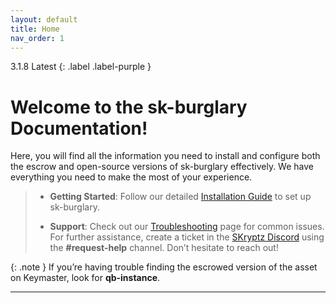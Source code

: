 ```yaml
---
layout: default
title: Home
nav_order: 1
---
```


3.1.8 Latest
{: .label .label-purple }

# Welcome to the sk-burglary Documentation!

Here, you will find all the information you need to install and configure both the escrow and open-source versions of sk-burglary effectively. We have everything you need to make the most of your experience.

> - **Getting Started**: Follow our detailed [Installation Guide](https://mknzz.github.io/burglary-docs/install.html) to set up sk-burglary.
>
> - **Support**: Check out our [Troubleshooting](https://mknzz.github.io/burglary-docs/troubleshooting.html) page for common issues. For further assistance, create a ticket in the [SKryptz Discord](https://discord.com/invite/7adPGz93SU) using the **#request-help** channel. Don’t hesitate to reach out! 

{: .note }
If you’re having trouble finding the escrowed version of the asset on Keymaster, look for **qb-instance**.

----
[Just the Docs]: https://just-the-docs.github.io/just-the-docs/
[GitHub Pages]: https://docs.github.com/en/pages
[README]: https://github.com/just-the-docs/just-the-docs-template/blob/main/README.md
[Jekyll]: https://jekyllrb.com
[GitHub Pages / Actions workflow]: https://github.blog/changelog/2022-07-27-github-pages-custom-github-actions-workflows-beta/
[use this template]: https://github.com/just-the-docs/just-the-docs-template/generate
